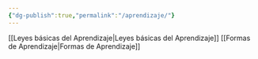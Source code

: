 ```yaml
---
{"dg-publish":true,"permalink":"/aprendizaje/"}
---
```


[[Leyes básicas del Aprendizaje\|Leyes básicas del Aprendizaje]]
[[Formas de Aprendizaje\|Formas de Aprendizaje]]
